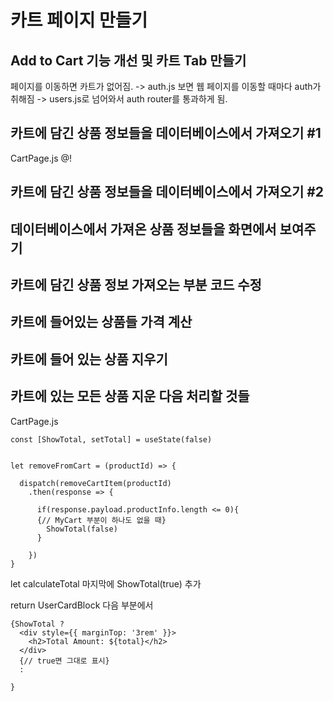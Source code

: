 # 카트 페이지 만들기

## Add to Cart 기능 개선 및 카트 Tab 만들기

페이지를 이동하면 카트가 없어짐. -> auth.js 보면 웹 페이지를 이동할 때마다 auth가 취해짐 -> users.js로 넘어와서 auth router를 통과하게 됨.


## 카트에 담긴 상품 정보들을 데이터베이스에서 가져오기 #1

CartPage.js
@!

## 카트에 담긴 상품 정보들을 데이터베이스에서 가져오기 #2

## 데이터베이스에서 가져온 상품 정보들을 화면에서 보여주기

## 카트에 담긴 상품 정보 가져오는 부분 코드 수정

## 카트에 들어있는 상품들 가격 계산

## 카트에 들어 있는 상품 지우기

## 카트에 있는 모든 상품 지운 다음 처리할 것들

CartPage.js

    const [ShowTotal, setTotal] = useState(false)


    let removeFromCart = (productId) => {
    
      dispatch(removeCartItem(productId)
        .then(response => {
          
          if(response.payload.productInfo.length <= 0){
          {// MyCart 부분이 하나도 없을 때}
            ShowTotal(false)
          }
          
        })
    }
    
let calculateTotal 마지막에 ShowTotal(true) 추가

return UserCardBlock 다음 부분에서

    {ShowTotal ?
      <div style={{ marginTop: '3rem' }}>
        <h2>Total Amount: ${total}</h2>
      </div>
      {// true면 그대로 표시}
      :
      
    }
